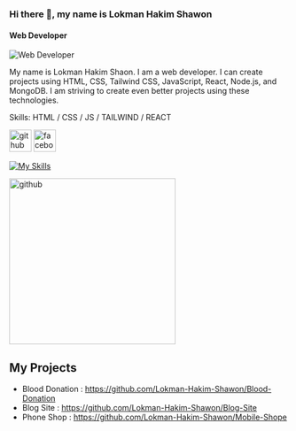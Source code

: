 ### Hi there 👋, my name is Lokman Hakim Shawon
#### Web Developer
![Web Developer](https://i.ibb.co/YXzcVBx/cover-1.jpg)

My name is Lokman Hakim Shaon. I am a web developer. I can create projects using HTML, CSS, Tailwind CSS, JavaScript, React, Node.js, and MongoDB. I am striving to create even better projects using these technologies.

Skills: HTML / CSS / JS / TAILWIND / REACT 



[<img src='https://cdn.jsdelivr.net/npm/simple-icons@3.0.1/icons/github.svg' alt='github' height='40'>](https://github.com/Lokman )  [<img src='https://cdn.jsdelivr.net/npm/simple-icons@3.0.1/icons/facebook.svg' alt='facebook' height='40'>](https://www.facebook.com/https://www.youtube.com/redirect?event=channel_header&redir_token=QUFFLUhqa1FQbWo3RG1BNF9XcnlQSGJyNVh0RXlKTUt4UXxBQ3Jtc0tsbjBuWmlkektwakRTc2FMQncwVi1RWmlHSGwtSDZaeEtkY0tVVVNYVGVaTVlVUHlPMFl3TXR3SkpmNUQ4cGt6UVNENVNodkd0c01GRThvVG9QMGF2a2ZYZ2tZeHBMRXF1YUp1UFVJQXk1Q0ZocnNhTQ&q=https%3A%2F%2Fwww.facebook.com%2Fprofile.php%3Fid%3D100064681125426)  

[![My Skills](https://skillicons.dev/icons?i=html,css,tailwind,js,react,firebase,github,linkedin,nodejs,mongo,vite)](https://skillicons.dev)

[<img src='https://i.ibb.co/9Ww13k3/Lokman-Hakim-Shawon-langs-1.png' alt='github' height='300' >](https://github.com/Lokman )

 ## My Projects
 - Blood Donation : https://github.com/Lokman-Hakim-Shawon/Blood-Donation
 - Blog Site : https://github.com/Lokman-Hakim-Shawon/Blog-Site
 - Phone Shop : https://github.com/Lokman-Hakim-Shawon/Mobile-Shope
<br/>
<br/>
